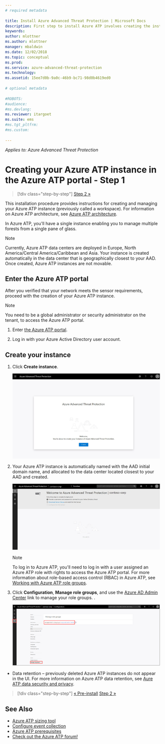 ```yaml
---
# required metadata

title: Install Azure Advanced Threat Protection | Microsoft Docs
description: First step to install Azure ATP involves creating the instance for your Azure ATP deployment.
keywords:
author: mlottner
ms.author: mlottner
manager: mbaldwin
ms.date: 12/02/2018
ms.topic: conceptual
ms.prod:
ms.service: azure-advanced-threat-protection
ms.technology:
ms.assetid: 15ee7d0b-9a0c-46b9-bc71-98d0b4619ed0

# optional metadata

#ROBOTS:
#audience:
#ms.devlang:
ms.reviewer: itargoet
ms.suite: ems
#ms.tgt_pltfrm:
#ms.custom:

---
```


*Applies to: Azure Advanced Threat Protection*


# Creating your Azure ATP instance in the Azure ATP portal - Step 1

> [!div class="step-by-step"]
> [Step 2 »](install-atp-step2.md)

This installation procedure provides instructions for creating and managing your Azure ATP instance (previously called a workspace). For information on Azure ATP architecture, see [Azure ATP architecture](atp-architecture.md).

In Azure ATP, you'll have a single instance enabling you to manage multiple forests from a single pane of glass. 

> [!NOTE]
> Currently, Azure ATP data centers are deployed in Europe, North America/Central America/Caribbean and Asia. Your instance is created automatically in the data center that is geographically closest to your AAD. Once created, Azure ATP instances are not movable. 

## Enter the Azure ATP portal

After you verified that your network meets the sensor requirements, proceed with the creation of your Azure ATP instance.

> [!NOTE]
>You need to be a global administrator or security administrator on the tenant, to access the Azure ATP portal.


1.  Enter [the Azure ATP portal](https://portal.atp.azure.com).

2.  Log in with your Azure Active Directory user account.

## Create your instance

1. Click **Create instance**. 

    ![Create Azure ATP instance](media/create-instance.png)

2. Your Azure ATP instance is automatically named with the AAD initial domain name, and allocated to the data center located closest to your AAD and created. 

    ![Azure instance created](media/instance-created.png)

    > [!NOTE]
    > To log in to Azure ATP, you'll need to log in with a user assigned an Azure ATP role with rights to access the Azure ATP portal. For more information about role-based access control (RBAC) in Azure ATP, see [Working with Azure ATP role groups](atp-role-groups.md).
 
3. Click **Configuration**, **Manage role groups**, and use the [Azure AD Admin Center](https://docs.microsoft.com/azure/active-directory/active-directory-assign-admin-roles-azure-portal) link to manage your role groups. .

    ![Manage role groups](media/creation-manage-role-groups.png)

- Data retention – previously deleted Azure ATP instances do not appear in the UI. For more information on Azure ATP data retention, see [Aure ATP data security and privacy](atp-privacy-compliance.md).


>[!div class="step-by-step"]
[« Pre-install](atp-prerequisites.md)
[Step 2 »](install-atp-step2.md)



## See Also
- [Azure ATP sizing tool](http://aka.ms/aatpsizingtool)
- [Configure event collection](configure-event-collection.md)
- [Azure ATP prerequisites](atp-prerequisites.md)
- [Check out the Azure ATP forum!](https://aka.ms/azureatpcommunity)
